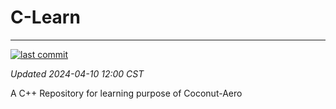 # C-Learn

------------------------------------------------------------------------

[![last commit](https://img.shields.io/github/last-commit/Coconut-Aero/CLearn)](https://github.com/Coconut-Aero/CLearn/commits/master)

_Updated 2024-04-10 12:00 CST_



A C++ Repository for learning purpose of Coconut-Aero
